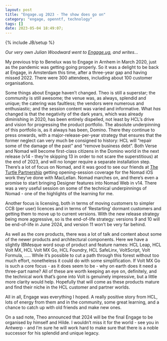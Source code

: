 ```yaml
---
layout: post
title: "Engage.ug 2023 - The show does go on"
category: "engage, openntf, technology"
tags: []
date: 2023-05-04 18:49:07;
---
```


{% include JB/setup %}

_Our very own Julian Woodward went to [Engage.ug](https://engage.ug/), and writes..._

My previous trip to Benelux was to Engage in Arnhem in March 2020, just as the pandemic was getting going properly. So it was a delight to be back at Engage, in Amsterdam this time, after a three-year gap and having missed 2022. There were 300 attendees, including about 100 customer organisations.

Some things about Engage haven’t changed. Theo is still a superstar; the community is still awesome; the venue was, as always, splendid and unique; the catering was faultless; the vendors were numerous and enthusiastic; and the session content was varied and informative.
What *has* changed is that the negativity of the dark years, which was already diminishing in 2020, has been entirely dispelled, not least by HCL’s drive and vision for progressing the product portfolio. The absolute underpinning of this portfolio is, as it always has been, Domino. There they continue to press onwards, with a major-release-per-year strategy that ensures that the former neglect can very much be consigned to history: HCL will “repair some of the damage of the past” and “remove business debt”. Both Verse and Nomad will become first-class citizens in the Domino world in the next release (v14 - they’re skipping 13 in order to not scare the superstitious) at the end of 2023, and will no longer require a separate installation step. There’s a lot of focus on Nomad, and it was good to see our friends at [The Turtle Partnership](https://www.turtlepartnership.com/) getting opening-session coverage for the Nomad iOS work they’ve done with MacLellan. Nomad marches on, and there’s even a promise to start bringing Designer features into Nomad Web in v14. There was a very useful session on some of the technical underpinnings of Nomad - one of the highlights of the learning for me.

Another focus is licensing, both in terms of moving customers to simpler CCB (per user) licences and in terms of ‘Restarting’ dormant customers and getting them to move up to current versions. With the new release strategy being more aggressive, so is the end-of-life strategy: versions 9 and 10 will be end-of-life in June 2024, and version 11 won’t be very far behind.

As well as the core products, there was a lot of talk and content about some of the newer products and architectural components. Here we have a slightly IBMesque word soup of product and feature names: HCL Leap, HCL Volt MX, HCL Volt MX Go, HCL Foundry, HCL SafeLinx, VoltScript, Volt Formula, ….. While it’s possible to cut a path through this forest without too much effort, nonetheless it could do with some simplification. If Volt MX Go is such a core focus - as it does seem to be - why on earth does it need a three-part name? All of these are worth keeping an eye on, definitely, and the technical work that’s gone into Volt is genuinely impressive, but a little more clarity would help. Hopefully that will come as these products mature and find their niche in the HCL customer and partner worlds.

All in all, Engage was everything I hoped. A really positive story from HCL, lots of energy from them and in the community, some great learning, and a chance to catch up with old friends and make new ones.

On a sad note, Theo announced that 2024 will be the final Engage to be organised by himself and Hilde. I wouldn’t miss it for the world - see you in Antwerp - and I’m sure he will work hard to make sure that there is a noble successor for his splendid and unique legacy.


